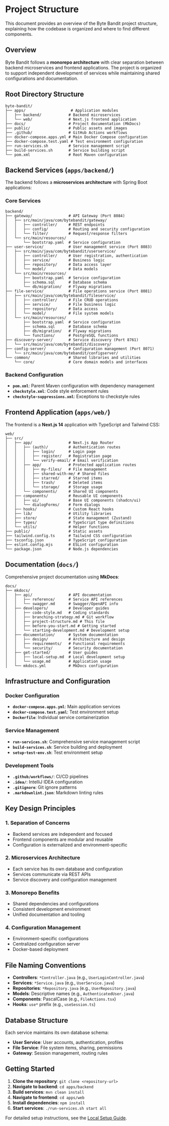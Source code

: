 # Project Structure

This document provides an overview of the Byte Bandit project structure, explaining how the codebase is organized and where to find different components.

## Overview

Byte Bandit follows a **monorepo architecture** with clear separation between backend microservices and frontend applications. The project is organized to support independent development of services while maintaining shared configurations and documentation.

## Root Directory Structure

```
byte-bandit/
├── apps/                    # Application modules
│   ├── backend/            # Backend microservices
│   └── web/                # Next.js frontend application
├── docs/                   # Project documentation (MkDocs)
├── public/                 # Public assets and images
├── .github/                # GitHub Actions workflows
├── docker-compose.apps.yml # Main Docker Compose configuration
├── docker-compose.test.yaml # Test environment configuration
├── run-services.sh         # Service management script
├── build-services.sh       # Service building script
└── pom.xml                 # Root Maven configuration
```

## Backend Services (`apps/backend/`)

The backend follows a **microservices architecture** with Spring Boot applications:

### Core Services

```
backend/
├── gateway/                # API Gateway (Port 8084)
│   ├── src/main/java/com/bytebandit/gateway/
│   │   ├── controller/     # REST endpoints
│   │   ├── config/         # Routing and security configuration
│   │   └── filter/         # Request/response filters
│   └── src/main/resources/
│       └── bootstrap.yaml  # Service configuration
├── user-service/           # User management service (Port 8083)
│   ├── src/main/java/com/bytebandit/userservice/
│   │   ├── controller/     # User registration, authentication
│   │   ├── service/        # Business logic
│   │   ├── repository/     # Data access layer
│   │   └── model/          # Data models
│   └── src/main/resources/
│       ├── bootstrap.yaml  # Service configuration
│       ├── schema.sql      # Database schema
│       └── db/migration/   # Flyway migrations
├── file-service/           # File operations service (Port 8081)
│   ├── src/main/java/com/bytebandit/fileservice/
│   │   ├── controller/     # File CRUD operations
│   │   ├── service/        # File business logic
│   │   ├── repository/     # Data access
│   │   └── model/          # File system models
│   └── src/main/resources/
│       ├── bootstrap.yaml  # Service configuration
│       ├── schema.sql      # Database schema
│       ├── db/migration/   # Flyway migrations
│       └── functions/      # PostgreSQL functions
├── discovery-server/       # Service discovery (Port 8761)
│   └── src/main/java/com/bytebandit/discovery/
├── config-server/          # Configuration management (Port 8071)
│   └── src/main/java/com/bytebandit/configserver/
└── common/                 # Shared libraries and utilities
    └── core/               # Core domain models and interfaces
```

### Backend Configuration

- **`pom.xml`**: Parent Maven configuration with dependency management
- **`checkstyle.xml`**: Code style enforcement rules
- **`checkstyle-suppressions.xml`**: Exceptions to checkstyle rules

## Frontend Application (`apps/web/`)

The frontend is a **Next.js 14** application with TypeScript and Tailwind CSS:

```
web/
├── src/
│   ├── app/                # Next.js App Router
│   │   ├── (auth)/         # Authentication routes
│   │   │   ├── login/      # Login page
│   │   │   ├── register/   # Registration page
│   │   │   └── verify-email/ # Email verification
│   │   ├── app/            # Protected application routes
│   │   │   ├── my-files/   # File management
│   │   │   ├── shared-with-me/ # Shared files
│   │   │   ├── starred/    # Starred items
│   │   │   ├── trash/      # Deleted items
│   │   │   └── storage/    # Storage usage
│   │   └── components/     # Shared UI components
│   ├── components/         # Reusable UI components
│   │   ├── ui/             # Base UI components (shadcn/ui)
│   │   └── dialogForms/    # Form dialogs
│   ├── hooks/              # Custom React hooks
│   ├── lib/                # Utility libraries
│   ├── store/              # State management (Zustand)
│   ├── types/              # TypeScript type definitions
│   └── utils/              # Helper functions
├── public/                 # Static assets
├── tailwind.config.ts      # Tailwind CSS configuration
├── tsconfig.json           # TypeScript configuration
├── eslint.config.mjs       # ESLint configuration
└── package.json            # Node.js dependencies
```

## Documentation (`docs/`)

Comprehensive project documentation using **MkDocs**:

```
docs/
├── mkdocs/
│   ├── api/                # API documentation
│   │   ├── reference/      # Service API references
│   │   └── swagger.md      # Swagger/OpenAPI info
│   ├── developers/         # Developer guides
│   │   ├── code-style.md   # Coding standards
│   │   ├── branching-strategy.md # Git workflow
│   │   ├── project-structure.md # This file
│   │   ├── before-you-start.md # Getting started
│   │   └── starting-development.md # Development setup
│   ├── documentation/      # System documentation
│   │   ├── design/         # Architecture and design
│   │   ├── requirements/   # Functional requirements
│   │   └── security/       # Security documentation
│   ├── get-started/        # User guides
│   │   ├── local-setup.md  # Local development setup
│   │   └── usage.md        # Application usage
│   └── mkdocs.yml          # MkDocs configuration
```

## Infrastructure and Configuration

### Docker Configuration

- **`docker-compose.apps.yml`**: Main application services
- **`docker-compose.test.yaml`**: Test environment setup
- **`Dockerfile`**: Individual service containerization

### Service Management

- **`run-services.sh`**: Comprehensive service management script
- **`build-services.sh`**: Service building and deployment
- **`setup-test-env.sh`**: Test environment setup

### Development Tools

- **`.github/workflows/`**: CI/CD pipelines
- **`.idea/`**: IntelliJ IDEA configuration
- **`.gitignore`**: Git ignore patterns
- **`.markdownlint.json`**: Markdown linting rules

## Key Design Principles

### 1. **Separation of Concerns**
- Backend services are independent and focused
- Frontend components are modular and reusable
- Configuration is externalized and environment-specific

### 2. **Microservices Architecture**
- Each service has its own database and configuration
- Services communicate via REST APIs
- Service discovery and configuration management

### 3. **Monorepo Benefits**
- Shared dependencies and configurations
- Consistent development environment
- Unified documentation and tooling

### 4. **Configuration Management**
- Environment-specific configurations
- Centralized configuration server
- Docker-based deployment

## File Naming Conventions

- **Controllers**: `*Controller.java` (e.g., `UserLoginController.java`)
- **Services**: `*Service.java` (e.g., `UserService.java`)
- **Repositories**: `*Repository.java` (e.g., `UserRepository.java`)
- **Models**: Descriptive names (e.g., `AuthenticatedUser.java`)
- **Components**: PascalCase (e.g., `FileActions.tsx`)
- **Hooks**: `use*` prefix (e.g., `useSession.ts`)

## Database Structure

Each service maintains its own database schema:
- **User Service**: User accounts, authentication, profiles
- **File Service**: File system items, sharing, permissions
- **Gateway**: Session management, routing rules

## Getting Started

1. **Clone the repository**: `git clone <repository-url>`
2. **Navigate to backend**: `cd apps/backend`
3. **Build services**: `mvn clean install`
4. **Navigate to frontend**: `cd apps/web`
5. **Install dependencies**: `npm install`
6. **Start services**: `./run-services.sh start all`

For detailed setup instructions, see the [Local Setup Guide](../get-started/local-setup.md).
